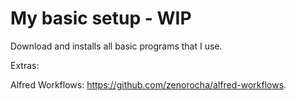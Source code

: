 My basic setup - WIP
=========================================

Download and installs all basic programs that I use.

Extras:

Alfred Workflows: https://github.com/zenorocha/alfred-workflows.
